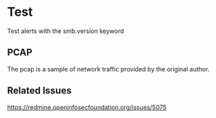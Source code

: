 Test
====

Test alerts with the smb.version keyword

PCAP
----

The pcap is a sample of network traffic provided by the original author.

Related Issues
--------------

https://redmine.openinfosecfoundation.org/issues/5075
